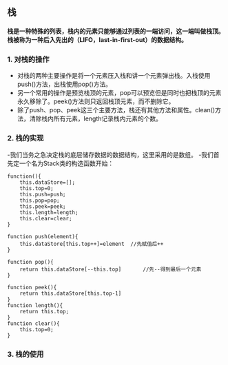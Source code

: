 ## 栈

#### 栈是一种特殊的列表，栈内的元素只能够通过列表的一端访问，这一端叫做栈顶。栈被称为一种后入先出的（LIFO，last-in-first-out）的数据结构。

### 1. 对栈的操作

- 对栈的两种主要操作是将一个元素压入栈和讲一个元素弹出栈。入栈使用push()方法，出栈使用pop()方法。
- 另一个常用的操作是预览栈顶的元素，pop可以预览但是同时也把栈顶的元素永久移除了。peek()方法则只返回栈顶元素，而不删除它。
- 除了push、pop、peek这三个主要方法，栈还有其他方法和属性。clean()方法，清除栈内所有元素，length记录栈内元素的个数。

### 2. 栈的实现

-我们当务之急决定栈的底层储存数据的数据结构，这里采用的是数组。
-我们首先定一个名为Stack类的构造函数开始：

```
function(){
	this.dataStore=[];
	this.top=0;
	this.push=push;
	this.pop=pop;
	this.peek=peek;
	this.length=length;
	this.clear=clear;
}

function push(element){
	this.dataStore[this.top++]=element	//先赋值后++
}

function pop(){
	return this.dataStore[--this.top]		//先--得到最后一个元素
}

function peek(){
	return this.dataStore[this.top-1]
}
function length(){
	return this.top;
}
function clear(){
	this.top=0;
}
```

### 3. 栈的使用














